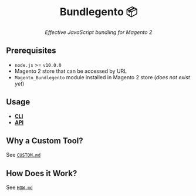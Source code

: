 <div align="center">
  <h1>Bundlegento 📦</h1>
  <em>Effective JavaScript bundling for Magento 2</em>
</div>

## Prerequisites

-   `node.js` >= `v10.0.0`
-   Magento 2 store that can be accessed by URL
-   `Magento_Bundlegento` module installed in Magento 2 store (_does not exist yet_)

## Usage

-   [**CLI**](docs/CLI.md)
-   [**API**](docs/API.md)

## Why a Custom Tool?

See [`CUSTOM.md`](docs/CUSTOM.md)

## How Does it Work?

See [`HOW.md`](docs/HOW.md)
